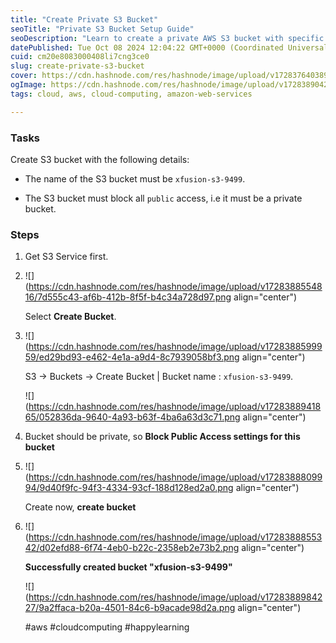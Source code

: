 ```yaml
---
title: "Create Private S3 Bucket"
seoTitle: "Private S3 Bucket Setup Guide"
seoDescription: "Learn to create a private AWS S3 bucket with specific settings, ensuring all public access is blocked for secure data storage"
datePublished: Tue Oct 08 2024 12:04:22 GMT+0000 (Coordinated Universal Time)
cuid: cm20e8083000408li7cng3ce0
slug: create-private-s3-bucket
cover: https://cdn.hashnode.com/res/hashnode/image/upload/v1728376403894/16620d79-e46a-4766-9577-68d4d5cc9274.png
ogImage: https://cdn.hashnode.com/res/hashnode/image/upload/v1728389042591/f10806f4-c47b-4409-8adb-4b4a536e98e1.png
tags: cloud, aws, cloud-computing, amazon-web-services

---
```


### Tasks

Create S3 bucket with the following details:

* The name of the S3 bucket must be `xfusion-s3-9499`.
    
* The S3 bucket must block all `public` access, i.e it must be a private bucket.
    

### Steps

1. Get S3 Service first.
    
2. ![](https://cdn.hashnode.com/res/hashnode/image/upload/v1728388554816/7d555c43-af6b-412b-8f5f-b4c34a728d97.png align="center")
    
    Select **Create Bucket**.
    
3. ![](https://cdn.hashnode.com/res/hashnode/image/upload/v1728388599959/ed29bd93-e462-4e1a-a9d4-8c7939058bf3.png align="center")
    
    S3 → Buckets → Create Bucket | Bucket name : `xfusion-s3-9499`.
    
    ![](https://cdn.hashnode.com/res/hashnode/image/upload/v1728388941865/052836da-9640-4a93-b63f-4ba6a63d3c71.png align="center")
    
4. Bucket should be private, so **Block Public Access settings for this bucket**
    
5. ![](https://cdn.hashnode.com/res/hashnode/image/upload/v1728388809994/9d40f9fc-94f3-4334-93cf-188d128ed2a0.png align="center")
    
    Create now, **create bucket**
    
6. ![](https://cdn.hashnode.com/res/hashnode/image/upload/v1728388855342/d02efd88-6f74-4eb0-b22c-2358eb2e73b2.png align="center")
    
    **Successfully created bucket "xfusion-s3-9499"**
    
    ![](https://cdn.hashnode.com/res/hashnode/image/upload/v1728388984227/9a2ffaca-b20a-4501-84c6-b9acade98d2a.png align="center")
    
    #aws #cloudcomputing #happylearning